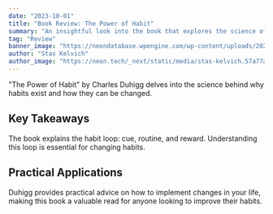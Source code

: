 ```yaml
---
date: "2023-10-01"
title: "Book Review: The Power of Habit"
summary: "An insightful look into the book that explores the science of habits."
tag: "Review"
banner_image: "https://neondatabase.wpengine.com/wp-content/uploads/2024/11/neon-IP-allowlist.png"
author: "Stas Kelvich"
author_image: "https://neon.tech/_next/static/media/stas-kelvich.57a77a57.jpg"
---
```


"The Power of Habit" by Charles Duhigg delves into the science behind why habits exist and how they can be changed.

## Key Takeaways

The book explains the habit loop: cue, routine, and reward. Understanding this loop is essential for changing habits.

## Practical Applications

Duhigg provides practical advice on how to implement changes in your life, making this book a valuable read for anyone looking to improve their habits. 
